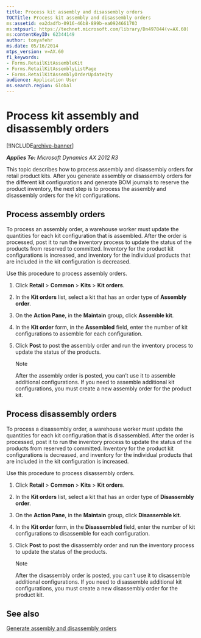 ```yaml
---
title: Process kit assembly and disassembly orders
TOCTitle: Process kit assembly and disassembly orders
ms:assetid: ea2dadfb-0916-46b8-899b-ea0924661703
ms:mtpsurl: https://technet.microsoft.com/library/Dn497844(v=AX.60)
ms:contentKeyID: 62344149
author: tonyafehr
ms.date: 05/16/2014
mtps_version: v=AX.60
f1_keywords:
- Forms.RetailKitAssembleKit
- Forms.RetailKitAssemblyListPage
- Forms.RetailKitAssemblyOrderUpdateQty
audience: Application User
ms.search.region: Global
---
```


# Process kit assembly and disassembly orders 


[!INCLUDE[archive-banner](includes/archive-banner.md)]


_**Applies To:** Microsoft Dynamics AX 2012 R3_

This topic describes how to process assembly and disassembly orders for retail product kits. After you generate assembly or disassembly orders for the different kit configurations and generate BOM journals to reserve the product inventory, the next step is to process the assembly and disassembly orders for the kit configurations.

## Process assembly orders

To process an assembly order, a warehouse worker must update the quantities for each kit configuration that is assembled. After the order is processed, post it to run the inventory process to update the status of the products from reserved to committed. Inventory for the product kit configurations is increased, and inventory for the individual products that are included in the kit configuration is decreased.

Use this procedure to process assembly orders.

1.  Click **Retail** \> **Common** \> **Kits** \> **Kit orders**.

2.  In the **Kit orders** list, select a kit that has an order type of **Assembly order**.

3.  On the **Action Pane**, in the **Maintain** group, click **Assemble kit**.

4.  In the **Kit order** form, in the **Assembled** field, enter the number of kit configurations to assemble for each configuration.

5.  Click **Post** to post the assembly order and run the inventory process to update the status of the products.
    

    > [!NOTE]
    > <P>After the assembly order is posted, you can’t use it to assemble additional configurations. If you need to assemble additional kit configurations, you must create a new assembly order for the product kit.</P>



## Process disassembly orders

To process a disassembly order, a warehouse worker must update the quantities for each kit configuration that is disassembled. After the order is processed, post it to run the inventory process to update the status of the products from reserved to committed. Inventory for the product kit configurations is decreased, and inventory for the individual products that are included in the kit configuration is increased.

Use this procedure to process disassembly orders.

1.  Click **Retail** \> **Common** \> **Kits** \> **Kit orders**.

2.  In the **Kit orders** list, select a kit that has an order type of **Disassembly order**.

3.  On the **Action Pane**, in the **Maintain** group, click **Disassemble kit**.

4.  In the **Kit order** form, in the **Disassembled** field, enter the number of kit configurations to disassemble for each configuration.

5.  Click **Post** to post the disassembly order and run the inventory process to update the status of the products.
    

    > [!NOTE]
    > <P>After the disassembly order is posted, you can’t use it to disassemble additional configurations. If you need to disassemble additional kit configurations, you must create a new disassembly order for the product kit.</P>



## See also

[Generate assembly and disassembly orders](generate-assembly-and-disassembly-orders.md)

  


